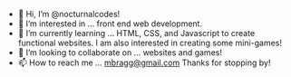 - 👋 Hi, I’m @nocturnalcodes!
- 👀 I’m interested in ... front end web development.
- 🌱 I’m currently learning ... HTML, CSS, and Javascript to create functional websites. I am also interested in creating some mini-games!
- 💞️ I’m looking to collaborate on ... websites and games!
- 📫 How to reach me ... mbragg@gmail.com
Thanks for stopping by! 
<!---
nocturnalcodes/nocturnalcodes is a ✨ special ✨ repository because its `README.md` (this file) appears on your GitHub profile.
You can click the Preview link to take a look at your changes.
--->
